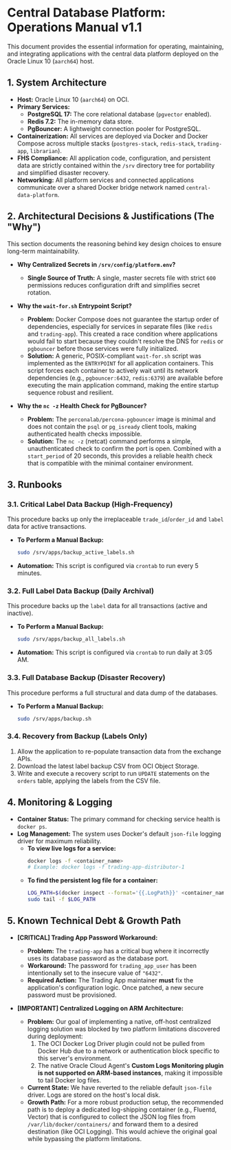 
# Central Database Platform: Operations Manual v1.1

This document provides the essential information for operating, maintaining, and integrating applications with the central data platform deployed on the Oracle Linux 10 (`aarch64`) host.

## 1. System Architecture

-   **Host:** Oracle Linux 10 (`aarch64`) on OCI.
-   **Primary Services:**
    -   **PostgreSQL 17:** The core relational database (`pgvector` enabled).
    -   **Redis 7.2:** The in-memory data store.
    -   **PgBouncer:** A lightweight connection pooler for PostgreSQL.
-   **Containerization:** All services are deployed via Docker and Docker Compose across multiple stacks (`postgres-stack`, `redis-stack`, `trading-app`, `librarian`).
-   **FHS Compliance:** All application code, configuration, and persistent data are strictly contained within the `/srv` directory tree for portability and simplified disaster recovery.
-   **Networking:** All platform services and connected applications communicate over a shared Docker bridge network named `central-data-platform`.

## 2. Architectural Decisions & Justifications (The "Why")

This section documents the reasoning behind key design choices to ensure long-term maintainability.

-   **Why Centralized Secrets in `/srv/config/platform.env`?**
    -   **Single Source of Truth:** A single, master secrets file with strict `600` permissions reduces configuration drift and simplifies secret rotation.

-   **Why the `wait-for.sh` Entrypoint Script?**
    -   **Problem:** Docker Compose does not guarantee the startup order of dependencies, especially for services in separate files (like `redis` and `trading-app`). This created a race condition where applications would fail to start because they couldn't resolve the DNS for `redis` or `pgbouncer` before those services were fully initialized.
    -   **Solution:** A generic, POSIX-compliant `wait-for.sh` script was implemented as the `ENTRYPOINT` for all application containers. This script forces each container to actively wait until its network dependencies (e.g., `pgbouncer:6432`, `redis:6379`) are available before executing the main application command, making the entire startup sequence robust and resilient.

-   **Why the `nc -z` Health Check for PgBouncer?**
    -   **Problem:** The `perconalab/percona-pgbouncer` image is minimal and does not contain the `psql` or `pg_isready` client tools, making authenticated health checks impossible.
    -   **Solution:** The `nc -z` (netcat) command performs a simple, unauthenticated check to confirm the port is open. Combined with a `start_period` of 20 seconds, this provides a reliable health check that is compatible with the minimal container environment.

## 3. Runbooks

### 3.1. Critical Label Data Backup (High-Frequency)
This procedure backs up only the irreplaceable `trade_id`/`order_id` and `label` data for active transactions.

-   **To Perform a Manual Backup:**
    ```bash
    sudo /srv/apps/backup_active_labels.sh
    ```
-   **Automation:** This script is configured via `crontab` to run every 5 minutes.

### 3.2. Full Label Data Backup (Daily Archival)
This procedure backs up the `label` data for all transactions (active and inactive).

-   **To Perform a Manual Backup:**
    ```bash
    sudo /srv/apps/backup_all_labels.sh
    ```
-   **Automation:** This script is configured via `crontab` to run daily at 3:05 AM.

### 3.3. Full Database Backup (Disaster Recovery)
This procedure performs a full structural and data dump of the databases.

-   **To Perform a Manual Backup:**
    ```bash
    sudo /srv/apps/backup.sh
    ```

### 3.4. Recovery from Backup (Labels Only)
1.  Allow the application to re-populate transaction data from the exchange APIs.
2.  Download the latest label backup CSV from OCI Object Storage.
3.  Write and execute a recovery script to run `UPDATE` statements on the `orders` table, applying the labels from the CSV file.

## 4. Monitoring & Logging

-   **Container Status:** The primary command for checking service health is `docker ps`.
-   **Log Management:** The system uses Docker's default `json-file` logging driver for maximum reliability.
    -   **To view live logs for a service:**
        ```bash
        docker logs -f <container_name>
        # Example: docker logs -f trading-app-distributor-1
        ```
    -   **To find the persistent log file for a container:**
        ```bash
        LOG_PATH=$(docker inspect --format='{{.LogPath}}' <container_name>)
        sudo tail -f $LOG_PATH
        ```

## 5. Known Technical Debt & Growth Path

-   **[CRITICAL] Trading App Password Workaround:**
    -   **Problem:** The `trading-app` has a critical bug where it incorrectly uses its database password as the database port.
    -   **Workaround:** The password for `trading_app_user` has been intentionally set to the insecure value of `"6432"`.
    -   **Required Action:** The Trading App maintainer **must** fix the application's configuration logic. Once patched, a new secure password must be provisioned.

-   **[IMPORTANT] Centralized Logging on ARM Architecture:**
    -   **Problem:** Our goal of implementing a native, off-host centralized logging solution was blocked by two platform limitations discovered during deployment:
        1.  The OCI Docker Log Driver plugin could not be pulled from Docker Hub due to a network or authentication block specific to this server's environment.
        2.  The native Oracle Cloud Agent's **Custom Logs Monitoring plugin is not supported on ARM-based instances**, making it impossible to tail Docker log files.
    -   **Current State:** We have reverted to the reliable default `json-file` driver. Logs are stored on the host's local disk.
    -   **Growth Path:** For a more robust production setup, the recommended path is to deploy a dedicated log-shipping container (e.g., Fluentd, Vector) that is configured to collect the JSON log files from `/var/lib/docker/containers/` and forward them to a desired destination (like OCI Logging). This would achieve the original goal while bypassing the platform limitations.
